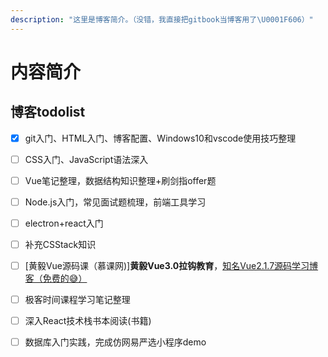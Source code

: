 ```yaml
---
description: "这里是博客简介。（没错，我直接把gitbook当博客用了\U0001F606）"
---
```


# 内容简介

## 博客todolist

* [x] git入门、HTML入门、博客配置、Windows10和vscode使用技巧整理
* [ ] CSS入门、JavaScript语法深入
* [ ] Vue笔记整理，数据结构知识整理+刷剑指offer题
* [ ] Node.js入门，常见面试题梳理，前端工具学习
* [ ] electron+react入门
* [ ] 补充CSStack知识
* [ ] [黄毅Vue源码课（慕课网)]**黄毅Vue3.0拉钩教育**，[知名Vue2.1.7源码学习博客（免费的😅）](http://hcysun.me/2017/03/03/Vue源码学习/)
* [ ] 极客时间课程学习笔记整理
* [ ] 深入React技术栈书本阅读\(书籍\)
* [ ] 数据库入门实践，完成仿网易严选小程序demo

